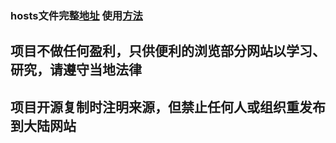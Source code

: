 ###  hosts文件完整[地址](https://github.com/sujianchao/GoWorld/raw/master/hosts )            使用[方法](https://github.com/sujianchao/GoWorld/wiki/%E4%BD%BF%E7%94%A8%E6%96%B9%E6%B3%95)

##   项目不做任何盈利，只供便利的浏览部分网站以学习、研究，请遵守当地法律
##   项目开源复制时注明来源，但禁止任何人或组织重发布到大陆网站
